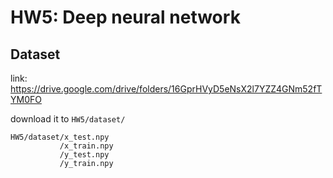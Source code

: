 # HW5: Deep neural network

## Dataset
link: https://drive.google.com/drive/folders/16GprHVyD5eNsX2l7YZZ4GNm52fTYM0FO

download it to `HW5/dataset/`
```
HW5/dataset/x_test.npy
           /x_train.npy
           /y_test.npy
           /y_train.npy
```
